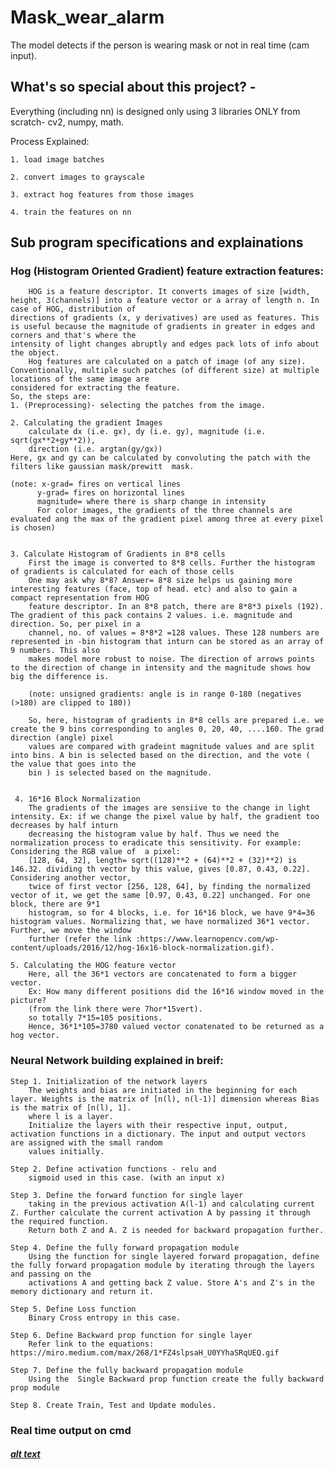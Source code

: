 # Mask_wear_alarm

The model detects if the person is wearing mask or not in real time (cam input).

## What's so special about this project? - 
Everything (including nn) is designed only using 3 libraries ONLY from scratch- cv2, numpy, math. 

Process Explained:

	1. load image batches
	
	2. convert images to grayscale
	
	3. extract hog features from those images
	
	4. train the features on nn

## Sub program specifications and explainations 

### Hog (Histogram Oriented Gradient) feature extraction features:

		HOG is a feature descriptor. It converts images of size [width, height, 3(channels)] into a feature vector or a array of length n. In case of HOG, distribution of
	directions of gradients (x, y derivatives) are used as features. This is useful because the magnitude of gradients in greater in edges and corners and that's where the
	intensity of light changes abruptly and edges pack lots of info about the object.
		Hog features are calculated on a patch of image (of any size). Conventionally, multiple such patches (of different size) at multiple locations of the same image are
	considered for extracting the feature. 
	So, the steps are: 
	1. (Preprocessing)- selecting the patches from the image. 
	
	2. Calculating the gradient Images
		calculate dx (i.e. gx), dy (i.e. gy), magnitude (i.e. sqrt(gx**2+gy**2)),
		direction (i.e. argtan(gy/gx))
	Here, gx and gy can be calculated by convoluting the patch with the filters like gaussian mask/prewitt  mask.
	
	(note: x-grad= fires on vertical lines
		  y-grad= fires on horizontal lines
		  magnitude= where there is sharp change in intensity
		  For color images, the gradients of the three channels are evaluated ang the max of the gradient pixel among three at every pixel is chosen)
		  
		  
	3. Calculate Histogram of Gradients in 8*8 cells
		First the image is converted to 8*8 cells. Further the histogram of gradients is calculated for each of those cells
		One may ask why 8*8? Answer= 8*8 size helps us gaining more interesting features (face, top of head. etc) and also to gain a compact representation from HOG
		feature descriptor. In an 8*8 patch, there are 8*8*3 pixels (192). The gradient of this pack contains 2 values. i.e. magnitude and direction. So, per pixel in a
		channel, no. of values = 8*8*2 =128 values. These 128 numbers are represented in -bin histogram that inturn can be stored as an array of 9 numbers. This also
		makes model more robust to noise. The direction of arrows points to the direction of change in intensity and the magnitude shows how big the difference is. 	
		
		(note: unsigned gradients: angle is in range 0-180 (negatives (>180) are clipped to 180))
		
		So, here, histogram of gradients in 8*8 cells are prepared i.e. we create the 9 bins corresponding to angles 0, 20, 40, ....160. The grad direction (angle) pixel
		values are compared with gradeint magnitude values and are split into bins. A bin is selected based on the direction, and the vote ( the value that goes into the
		bin ) is selected based on the magnitude.   


	 4. 16*16 Block Normalization
	 	The gradients of the images are sensiive to the change in light intensity. Ex: if we change the pixel value by half, the gradient too decreases by half inturn
		decreasing the histogram value by half. Thus we need the normalization process to eradicate this sensitivity. For example: Considering the RGB value of  a pixel:
		[128, 64, 32], length= sqrt((128)**2 + (64)**2 + (32)**2) is 146.32. dividing th vector by this value, gives [0.87, 0.43, 0.22]. Considering another vector,
		twice of first vector [256, 128, 64], by finding the normalized vector of it, we get the same [0.97, 0.43, 0.22] unchanged. For one block, there are 9*1
		histogram, so for 4 blocks, i.e. for 16*16 block, we have 9*4=36 histogram values. Normalizing that, we have normalized 36*1 vector. Further, we move the window
		further (refer the link :https://www.learnopencv.com/wp-content/uploads/2016/12/hog-16x16-block-normalization.gif). 

	5. Calculating the HOG feature vector
		Here, all the 36*1 vectors are concatenated to form a bigger vector.
		Ex: How many different positions did the 16*16 window moved in the picture?
		(from the link there were 7hor*15vert).
		so totally 7*15=105 positions.
		Hence, 36*1*105=3780 valued vector conatenated to be returned as a hog vector.
		
### Neural Network building explained in breif:

	Step 1. Initialization of the network layers
		The weights and bias are initiated in the beginning for each layer. Weights is the matrix of [n(l), n(l-1)] dimension whereas Bias is the matrix of [n(l), 1].
		where l is a layer. 
		Initialize the layers with their respective input, output, activation functions in a dictionary. The input and output vectors  are assigned with the small random
		values initially.

	Step 2. Define activation functions - relu and 
		sigmoid used in this case. (with an input x)

	Step 3. Define the forward function for single layer 
		taking in the previous activation A(l-1) and calculating current Z. Further calculate the current activation A by passing it through the required function.
		Return both Z and A. Z is needed for backward propagation further.

	Step 4. Define the fully forward propagation module
		Using the function for single layered forward propagation, define the fully forward propagation module by iterating through the layers and passing on the
		activations A and getting back Z value. Store A's and Z's in the memory dictionary and return it.

	Step 5. Define Loss function
		Binary Cross entropy in this case. 

	Step 6. Define Backward prop function for single layer
		Refer link to the equations: https://miro.medium.com/max/268/1*FZ4slpsaH_U0YYhaSRqUEQ.gif

	Step 7. Define the fully backward propagation module
		Using the  Single Backward prop function create the fully backward prop module

	Step 8. Create Train, Test and Update modules.

### Real time output on cmd
##### [alt text](https://github.com/Pruthviraj98/Mask_wear_alarm/blob/master/images/out.JPG)
